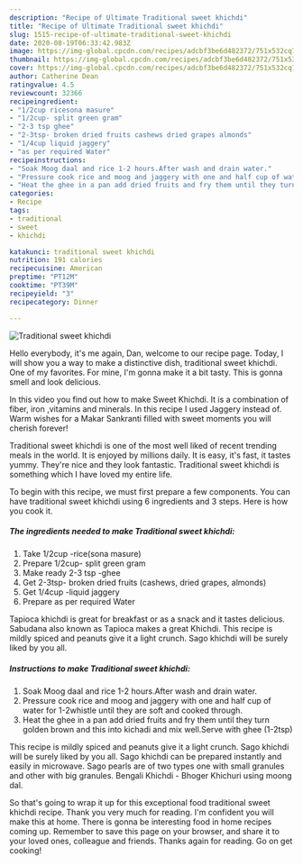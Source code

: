 ```yaml
---
description: "Recipe of Ultimate Traditional sweet khichdi"
title: "Recipe of Ultimate Traditional sweet khichdi"
slug: 1515-recipe-of-ultimate-traditional-sweet-khichdi
date: 2020-08-19T06:33:42.983Z
image: https://img-global.cpcdn.com/recipes/adcbf3be6d482372/751x532cq70/traditional-sweet-khichdi-recipe-main-photo.jpg
thumbnail: https://img-global.cpcdn.com/recipes/adcbf3be6d482372/751x532cq70/traditional-sweet-khichdi-recipe-main-photo.jpg
cover: https://img-global.cpcdn.com/recipes/adcbf3be6d482372/751x532cq70/traditional-sweet-khichdi-recipe-main-photo.jpg
author: Catherine Dean
ratingvalue: 4.5
reviewcount: 32366
recipeingredient:
- "1/2cup ricesona masure"
- "1/2cup- split green gram"
- "2-3 tsp ghee"
- "2-3tsp- broken dried fruits cashews dried grapes almonds"
- "1/4cup liquid jaggery"
- "as per required Water"
recipeinstructions:
- "Soak Moog daal and rice 1-2 hours.After wash and drain water."
- "Pressure cook rice and moog and jaggery with one and half cup of water for 1-2whistle until they are soft and cooked through."
- "Heat the ghee in a pan add dried fruits and fry them until they turn golden brown and this into kichadi and mix well.Serve with ghee (1-2tsp)"
categories:
- Recipe
tags:
- traditional
- sweet
- khichdi

katakunci: traditional sweet khichdi 
nutrition: 191 calories
recipecuisine: American
preptime: "PT12M"
cooktime: "PT39M"
recipeyield: "3"
recipecategory: Dinner

---
```



![Traditional sweet khichdi](https://img-global.cpcdn.com/recipes/adcbf3be6d482372/751x532cq70/traditional-sweet-khichdi-recipe-main-photo.jpg)

Hello everybody, it's me again, Dan, welcome to our recipe page. Today, I will show you a way to make a distinctive dish, traditional sweet khichdi. One of my favorites. For mine, I'm gonna make it a bit tasty. This is gonna smell and look delicious.

In this video you find out how to make Sweet Khichdi. It is a combination of fiber, iron ,vitamins and minerals. In this recipe I used Jaggery instead of. Warm wishes for a Makar Sankranti filled with sweet moments you will cherish forever!

Traditional sweet khichdi is one of the most well liked of recent trending meals in the world. It is enjoyed by millions daily. It is easy, it's fast, it tastes yummy. They're nice and they look fantastic. Traditional sweet khichdi is something which I have loved my entire life.


To begin with this recipe, we must first prepare a few components. You can have traditional sweet khichdi using 6 ingredients and 3 steps. Here is how you cook it.

<!--inarticleads1-->

##### The ingredients needed to make Traditional sweet khichdi:

1. Take 1/2cup -rice(sona masure)
1. Prepare 1/2cup- split green gram
1. Make ready 2-3 tsp -ghee
1. Get 2-3tsp- broken dried fruits (cashews, dried grapes, almonds)
1. Get 1/4cup -liquid jaggery
1. Prepare as per required Water


Tapioca khichdi is great for breakfast or as a snack and it tastes delicious. Sabudana also known as Tapioca makes a great Khichdi. This recipe is mildly spiced and peanuts give it a light crunch. Sago khichdi will be surely liked by you all. 

<!--inarticleads2-->

##### Instructions to make Traditional sweet khichdi:

1. Soak Moog daal and rice 1-2 hours.After wash and drain water.
1. Pressure cook rice and moog and jaggery with one and half cup of water for 1-2whistle until they are soft and cooked through.
1. Heat the ghee in a pan add dried fruits and fry them until they turn golden brown and this into kichadi and mix well.Serve with ghee (1-2tsp)


This recipe is mildly spiced and peanuts give it a light crunch. Sago khichdi will be surely liked by you all. Sago khichdi can be prepared instantly and easily in microwave. Sago pearls are of two types one with small granules and other with big granules. Bengali Khichdi - Bhoger Khichuri using moong dal. 

So that's going to wrap it up for this exceptional food traditional sweet khichdi recipe. Thank you very much for reading. I'm confident you will make this at home. There is gonna be interesting food in home recipes coming up. Remember to save this page on your browser, and share it to your loved ones, colleague and friends. Thanks again for reading. Go on get cooking!
